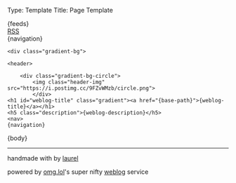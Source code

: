 Type: Template
Title: Page Template

<!DOCTYPE html>
<html lang="en">
<head>
<title>{weblog-title}{separator}{post-title}</title>
<meta charset="utf-8">
<meta name="viewport" content="width=device-width, initial-scale=1">
{feeds}
<style>
@import url('https://static.omg.lol/type/font-honey.css');
@import url('https://static.omg.lol/type/font-lato-regular.css');
@import url('https://static.omg.lol/type/font-lato-bold.css');
@import url('https://static.omg.lol/type/font-lato-italic.css');
@import url('https://static.omg.lol/type/font-md-io.css');
@import url('https://static.omg.lol/type/fontawesome-free/css/all.css');
</style>
<link rel="stylesheet" href="https://laurel.weblog.lol/style.css">
<div class="top-nav">
	<div class="rss"><a href="https://laurel.weblog.lol/xml.rss" class="no-line"><i class="fa-solid fa-square-rss"></i> <span class="no-line">RSS</span></a>
	</div>
		<div class="links">{navigation}	</div>
</div>	

</head>	

<body>


	<div class="gradient-bg">

	<header>

		<div class="gradient-bg-circle">
			<img class="header-img" src="https://i.postimg.cc/9FZvWMzb/circle.png">
			</div>
	<h1 id="weblog-title" class="gradient"><a href="{base-path}">{weblog-title}</a></h1>
	<h5 class="description">{weblog-description}</h5>
	<nav>
	{navigation}
</nav>
</header>
</div>

<main>

{body}


<hr class="div-pink"></hr>
<div class="spacing">
</div>
</main>

<footer class="footer-main">
	<p>handmade with <i class="fa-solid fa-heart" style="color: var(--pink)"></i> by <a href="https://laurel.omg.lol">laurel</a></p>
	<p>powered by <a href="https://home.omg.lol/referred-by/laurel">omg.lol</a>'s super nifty <a href="https://weblog.lol">weblog</a> service </p>
	</footer>

</body>
</html>